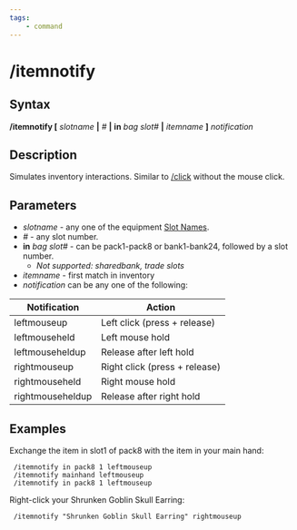 ```yaml
---
tags:
    - command
---
```

# /itemnotify

## Syntax

**/itemnotify [** _slotname_ **|** _#_ **|** **in** _bag_ _slot#_ **|** _itemname_ **]** _notification_

## Description

Simulates inventory interactions. Similar to [/click](click.md) without the mouse click.

## Parameters

* _slotname_ - any one of the equipment [Slot Names](../../reference/general/slot-names.md).
* _#_ - any slot number.
* **in** _bag_ _slot#_ - can be pack1-pack8 or bank1-bank24, followed by a slot number.
    - *Not supported: sharedbank, trade slots*
* _itemname_ - first match in inventory
* _notification_ can be any one of the following:

| Notification        | Action                              |
|---------------------|-------------------------------------|
| leftmouseup         | Left click (press + release)        |
| leftmouseheld       | Left mouse hold                     |
| leftmouseheldup     | Release after left hold             |
| rightmouseup        | Right click (press + release)       |
| rightmouseheld      | Right mouse hold                    |
| rightmouseheldup    | Release after right hold  

## Examples

Exchange the item in slot1 of pack8 with the item in your main hand:

```text
 /itemnotify in pack8 1 leftmouseup
 /itemnotify mainhand leftmouseup
 /itemnotify in pack8 1 leftmouseup
```

Right-click your Shrunken Goblin Skull Earring:

```text
 /itemnotify "Shrunken Goblin Skull Earring" rightmouseup
```
